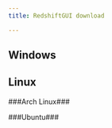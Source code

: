 ```yaml
---
title: RedshiftGUI download

---
```


Windows
-------


Linux
-----

###Arch Linux###

###Ubuntu###


